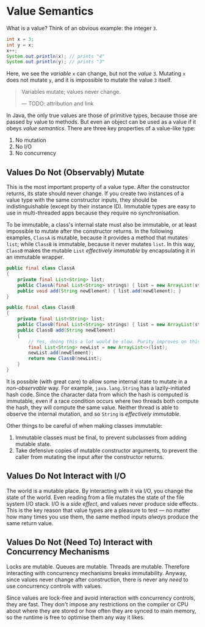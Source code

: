 # Value Semantics

What is a value? Think of an obvious example: the integer `3`.

```java
int x = 3;
int y = x;
x++;
System.out.println(x); // prints "4"
System.out.println(y); // prints "3"
```

Here, we see the *variable* `x` can change, but not the *value* `3`. Mutating `x` does not mutate `y`, and it is impossible to mutate the value `3` itself.

> Variables mutate; values never change.
>
> — TODO: attribution and link

In Java, the only true values are those of primitive types, because those are passed by value to methods. But even an object can be used as a value if it obeys *value semantics*. There are three key properties of a value-like type:

1. No mutation
2. No I/O
3. No concurrency

## Values Do Not (Observably) Mutate

This is the most important property of a value type. After the constructor returns, its state should never change. If you create two instances of a value type with the same constructor inputs, they should be indistinguishable (except by their instance ID). Immutable types are easy to use in multi-threaded apps because they require no synchronisation.

To be immutable, a class's internal state must also be immutable, or at least impossible to mutate after the constructor returns. In the following examples, `ClassA` is mutable, because it provides a method that mutates `list`; while `ClassB` is immutable, because it never mutates `list`. In this way, `ClassB` makes the mutable `List` *effectively immutable* by encapsulating it in an immutable wrapper.

```java
public final class ClassA
{
	private final List<String> list;
	public ClassA(final List<String> strings) { list = new ArrayList(strings); }
	public void add(String newElement) { list.add(newElement); }
}

public final class ClassB
{
	private final List<String> list;
	public ClassB(final List<String> strings) { list = new ArrayList(strings); }
	public ClassB add(String newElement)
	{
		// Yes, doing this a lot would be slow. Purity improves on this!
		final List<String> newList = new ArrayList<>(list);
		newList.add(newElement);
		return new ClassB(newList);
	}
}
```

It is possible (with great care) to allow some internal state to mutate in a *non-observable* way. For example, `java.lang.String` has a lazily-initiated hash code. Since the character data from which the hash is computed is immutable, even if a race condition occurs where two threads both compute the hash, they will compute the same value. Neither thread is able to observe the internal mutation, and so `String` is *effectively immutable*.

Other things to be careful of when making classes immutable:

1. Immutable classes must be final, to prevent subclasses from adding mutable state.
2. Take defensive copies of mutable constructor arguments, to prevent the caller from mutating the input after the constructor returns.

## Values Do Not Interact with I/O

The world is a mutable place. By interacting with it via I/O, you change the state of the world. Even reading from a file mutates the state of the file system I/O stack. I/O is a *side effect*, and values never produce side effects. This is the key reason that value types are a pleasure to test — no matter how many times you use them, the same method inputs *always* produce the same return value.

## Values Do Not (Need To) Interact with Concurrency Mechanisms

Locks are mutable. Queues are mutable. Threads are mutable. Therefore interacting with concurrency mechanisms breaks immutability. Anyway, since values never change after construction, there is never any *need* to use concurrency controls with values.

Since values are lock-free and avoid interaction with concurrency controls, they are fast. They don't impose any restrictions on the compiler or CPU about where they are stored or how often they are synced to main memory, so the runtime is free to optimise them any way it likes.